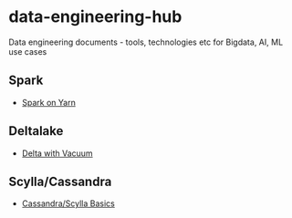 # data-engineering-hub
Data engineering documents - tools, technologies etc for Bigdata, AI, ML use cases

## Spark

* [Spark on Yarn](https://github.com/swapnil-chougule/data-engineering-hub/blob/main/spark/spark_on_yarn.md)

## Deltalake

* [Delta with Vacuum](https://github.com/swapnil-chougule/data-engineering-hub/blob/main/deltalake/delta_with_vacuum.md)

## Scylla/Cassandra

* [Cassandra/Scylla Basics](https://github.com/swapnil-chougule/data-engineering-hub/blob/main/scylla_cassandra/cassandra_basics.md)